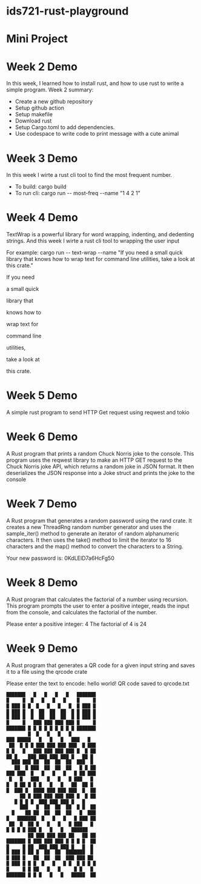 # ids721-rust-playground

# Mini Project
# Week 2 Demo
In this week, I learned how to install rust, and how to use rust to write a simple program.
Week 2 summary:
* Create a new github repository
* Setup github action
* Setup makefile
* Download rust
* Setup Cargo.toml to add dependencies.
* Use codespace to write code to print message with a cute animal


# Week 3 Demo
In this week I wirte a rust cli tool to find the most frequent number. 
* To build: cargo build
* To run cli: cargo run -- most-freq --name "1 4 2 1"

# Week 4 Demo
TextWrap is a powerful library for word wrapping, indenting, and dedenting strings. And this week I  wirte a rust cli tool to wrapping the user input 

For example:
cargo run -- text-wrap --name "If you need a small quick library that knows how to wrap text for command line utilities, take a look at this crate."

If you need

a small quick

library that

knows how to

wrap text for

command line

utilities,

take a look at

this crate.

# Week 5 Demo
A simple rust program to send HTTP Get request using reqwest and tokio

# Week 6 Demo
A Rust program that prints a random Chuck Norris joke to the console. This program uses the reqwest library to make an HTTP GET request to the Chuck Norris joke API, which returns a random joke in JSON format. It then deserializes the JSON response into a Joke struct and prints the joke to the console

# Week 7 Demo
A Rust program that generates a random password using the rand crate. It creates a new ThreadRng random number generator and uses the sample_iter() method to generate an iterator of random alphanumeric characters. It then uses the take() method to limit the iterator to 16 characters and the map() method to convert the characters to a String. 

Your new password is: 0KdLEID7a6HcFg50

# Week 8 Demo
A Rust program that calculates the factorial of a number using recursion. This program prompts the user to enter a positive integer, reads the input from the console, and calculates the factorial of the number.

Please enter a positive integer:
4
The factorial of 4 is 24


# Week 9 Demo
A Rust program that generates a QR code for a given input string and saves it to a file using the qrcode crate

Please enter the text to encode:
hello world!
QR code saved to qrcode.txt

```rust
███████   █   █   █   █   ███████
█     █  █   █   █   █    █     █
█ ███ █ █  █   █   █   █  █ ███ █
█ ███ █  █  ██  ██  ██  █ █ ███ █
█ ███ █  █  ██  ██  ██  █ █ ███ █
█     █   ███ ███ ███ ███ █     █
███████ █ █ █ █ █ █ █ █ █ ███████
        █  █   █   █   █         
███ █████   █   █   █   ███   █  
 ██  █ █ █ ███ ███ ███ ███  █ ███
█ █   █   ███ ███ ███ ███ █  █ ██
██ █    ███ ███ ███ ███ █   ██ █ 
  ███ ███ ██  ██  ██  ██  ███  █ 
   ██  █ ███  ██  ██  ██   █ █ ██
███ ███  █   █   █   █   █ ██ ███
 █   █   ███   █   █   █ ███   █ 
█  █ ██ █ █ █   █   █   ██  ██ █ 
█  ███ █  ████ ███ ███ ███  █  ██
     ██ █ ███ ███ ███ ███ █  █ ██
   █ █ █ █  ███ ███ ███ █   █    
     ███   █  ██  ██  ██  █ █  ██
  █    ██ ██  ██  ██  ██   █  ███
█   ███████  █   █   █   █ ███ ██
 ██  █  ██ █   █   █   █ ███   █ 
█ █ █ █ ███ █   █   █   ██████   
        ██ ███ ███ ███ ██   ██ ██
███████ █ ███ ███ ███ █ █ █ █  ██
█     █ ██  ███ ███ ███ █   █  █ 
█ ███ █ ██ █  ██  ██  ███████  █ 
█ ███ █   ██  ██  ██  ███ ███ ██ 
█ ███ █ █ █  █   █   █ █  █ █ █ █
█     █ █ ██   █   █     █ █   █ 
███████ █ █ █   █   █   █████  ██
```